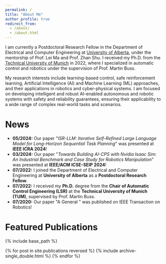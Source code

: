 ```yaml
---
permalink: /
title: "About Me"
author_profile: true
redirect_from: 
  - /about/
  - /about.html
---
```


I am currently a Postdoctoral Research Fellow in the Department of Electrical and Computer Engineering at [University of Alberta](https://www.ualberta.ca/index.html), under the mentorship of Prof. Lei Ma and Prof. Zhan Shu. I received my Ph.D. from the [Technical University of Munich](https://www.tum.de/) in 2022, where I specialized in automatic control and robotics under the supervision of Prof. Martin Buss.

My research interests include learning-based control, safe reinforcement learning, Artificial Intelligence (AI) and Machine Learning (ML) approaches, and their applications in robotics and cyber-physical systems. I am focused on developing intelligent and robust AI-enabled autonomous and robotic systems with safety and reliability guarantees, ensuring their applicability to a wide range of complex real-world tasks and scenarios.

News
======
* <b>05/2024:</b> Our paper "<i>ISR-LLM: Iterative Self-Refined Large Language Model for Long-Horizon Sequential Task Planning</i>" was presented at <b>IEEE ICRA 2024</b>!
* <b>03/2024:</b> Our paper "<i>Towards Building AI-CPS with Nvidia Isaac Sim: An Industrial Benchmark and Case Study for Robotics Manipulation</i>" was presented at <b>IEEE/ACM ICSE-SEIP 2024</b>!
* <b>07/2022:</b> I joined the Department of Electrical and Computer Engineering at <b>University of Alberta</b> as a <b>Postdoctoral Research Fellow</b>. 
* <b>07/2022:</b> I received my <b>Ph.D.</b> degree from the <b>Chair of Automatic Control Engineering (LSR)</b> at the <b>Technical University of Munich (TUM)</b>, supervised by Prof. Martin Buss.
* <b>07/2020:</b> Our paper "A General " was published on IEEE Transaction on Robotics!

Featured Publications
======
{% include base_path %}

{% for post in site.publications reversed %}
  {% include archive-single_double.html %}
{% endfor %}


